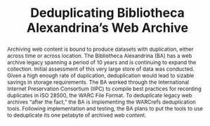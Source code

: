 ---
abstract: 'Archiving web content is bound to produce datasets with duplication, either
  across time or across location. The Bibliotheca Alexandrina (BA) has a web archive
  legacy spanning a period of 10 years and is continuing to expand the collection.
  Initial assessment of this very large store of data was conducted. Given a high
  enough rate of duplication, deduplication would lead to sizable savings in storage
  requirements. The BA worked through the International Internet Preservation Consortium
  (IIPC) to compile best practices for recording duplicates in ISO 28500, the WARC
  File Format. To deduplicate legacy web archives “after the fact,” the BA is implementing
  the WARCrefs deduplication tools.  Following implementation and testing, the BA
  plans to put the tools to use to deduplicate its one petabyte of archived

  web content.'
creators:
- Eldakar, Youssef
- Nagi, Magdy
date: null
document_url: https://services.phaidra.univie.ac.at/api/object/o:429548/download
grand_parent: iPRES
institutions: []
keywords:
- web archiving
- deduplication
- hash algorithms
- iso 28500
- warc file format
- warcrefs
- warcsum
landing_page_url: https://phaidra.univie.ac.at/o:429548
language: eng
layout: publication
license: CC BY 4.0 International
notes_url: null
parent: iPRES 2015
presentation_url: null
publication_type: paper
size: 167519
source_name: iPRES
title: Deduplicating Bibliotheca Alexandrina’s Web Archive
year: 2015
---